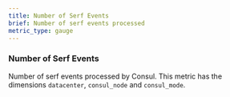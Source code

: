 ```yaml
---
title: Number of Serf Events
brief: Number of serf events processed
metric_type: gauge
---
```

### Number of Serf Events
Number of serf events processed by Consul. This metric has the dimensions `datacenter`, `consul_node` and `consul_mode`.